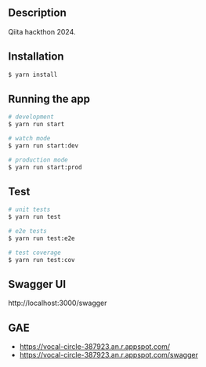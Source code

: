 ## Description

Qiita hackthon 2024.

## Installation

```bash
$ yarn install
```

## Running the app

```bash
# development
$ yarn run start

# watch mode
$ yarn run start:dev

# production mode
$ yarn run start:prod
```

## Test

```bash
# unit tests
$ yarn run test

# e2e tests
$ yarn run test:e2e

# test coverage
$ yarn run test:cov
```

## Swagger UI

http://localhost:3000/swagger

## GAE

- https://vocal-circle-387923.an.r.appspot.com/
- https://vocal-circle-387923.an.r.appspot.com/swagger
